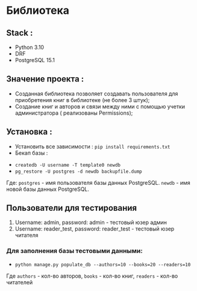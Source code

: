 # Библиотека 
## Stack :
* Python 3.10
* DRF 
* PostgreSQL 15.1
## Значение проекта :
 - Созданная библиотека позволяет создавать пользователя для приобретения книг в библиотеке (не более 3 штук);
 - Создание книг и авторов и связи между ними с помощью учетки администратора ( реализованы Permissions);
 ## Установка :
* Установить все зависимости : 
    `pip install requirements.txt `
* Бекап базы : 
 - `createdb -U username -T template0 newdb`
 - `pg_restore -U postgres -d newdb backupfile.dump`
 
 Где: `postgres` - имя пользователя базы данных PostgreSQL. `newdb` - имя новой базы данных PostgreSQL.
 
 ## Пользователи для тестирования
1. Username: admin, 
    password: admin - тестовый юзер админ
2. Username: reader_test, password: reader_test - тестовый юзер читателя

### Для заполнения базы тестовыми данными:
 - `python manage.py populate_db --authors=10 --books=20 --readers=10`


Где `authors` - кол-во авторов, `books` - кол-во книг, `readers` - кол-во читателей
